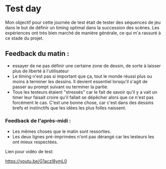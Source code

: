 #   Test day

Mon objectif pour cette journée de test était de tester des séquences de jeu dans le but de définir un timing optimal dans la succession des scènes.
Les expériences ont très bien marché de manière générale, ce qui m'a rassuré à ce stade du projet.

## Feedback du matin :
- essayer de ne pas définir une certaine zone de dessin, de sorte à laisser plus de liberté à l'utilisateur
- Le timing n'est pas si important que ça, tout le monde réussi plus ou moins à terminer les dessins. Il devient essentiel lorsqu'il s'agit de passer au prompt suivant ou terminer la partie.
- Tous les testeurs étaient "stressés" car le fait de savoir qu'il y a vait un timer leur faisait croire qu'il fallait se dépêcher alors que ce n'est pas forcément le cas. C'est une bonne chose, car c'est dans des dessins brefs et instinctifs que les idées les plus folles naissent.

### Feedback de l'après-midi :
- Les mêmes choses que le matin sont ressorties.
- Les deux lignes pré-imprimées n'ont pas dérangé car les testeurs les ont mieux respectées.

Lien pour vidéo de test:

https://youtu.be/G1aczI8ymL0